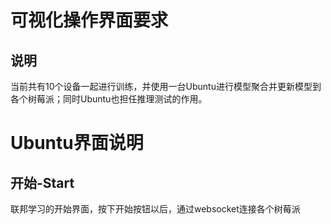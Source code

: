 # 可视化操作界面要求

## 说明

当前共有10个设备一起进行训练，并使用一台Ubuntu进行模型聚合并更新模型到各个树莓派；同时Ubuntu也担任推理测试的作用。

# Ubuntu界面说明

## 开始-Start
联邦学习的开始界面，按下开始按钮以后，通过websocket连接各个树莓派
<!--stackedit_data:
eyJoaXN0b3J5IjpbMjA1MTU4NTU3OV19
-->